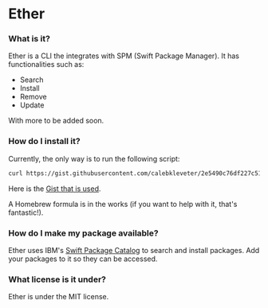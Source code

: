 # Ether

### What is it?

Ether is a CLI the integrates with SPM (Swift Package Manager). It has functionalities such as:

- Search
- Install
- Remove
- Update

With more to be added soon.

### How do I install it?

Currently, the only way is to run the following script:

```bash
curl https://gist.githubusercontent.com/calebkleveter/2e5490c76df227c510035515a49f9f01/raw/49421e072653314160bfe1c506b553805d150cb6/EatherInstall.sh | bash
```
Here is the [Gist that is used](https://gist.github.com/calebkleveter/2e5490c76df227c510035515a49f9f01).

A Homebrew formula is in the works (if you want to help with it, that's fantastic!).

### How do I make my package available?

Ether uses IBM's [Swift Package Catalog](https://packagecatalog.com/) to search and install packages. Add your packages to it so they can be accessed.

### What license is it under?

Ether is under the MIT license.

